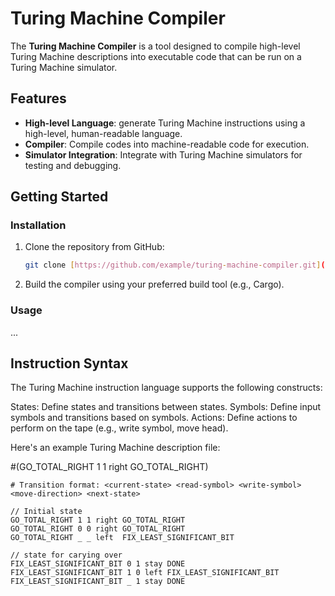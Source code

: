 # Turing Machine Compiler

The **Turing Machine Compiler** is a tool designed to compile high-level Turing Machine descriptions into executable code that can be run on a Turing Machine simulator.

## Features

- **High-level Language**: generate Turing Machine instructions using a high-level, human-readable language.
- **Compiler**: Compile codes into machine-readable code for execution.
- **Simulator Integration**: Integrate with Turing Machine simulators for testing and debugging.

## Getting Started

### Installation

1. Clone the repository from GitHub:

    ```bash
    git clone [https://github.com/example/turing-machine-compiler.git](https://github.com/aikoschurmann/TuringCompiler
    ```

2. Build the compiler using your preferred build tool (e.g., Cargo).

### Usage

...


## Instruction Syntax

The Turing Machine instruction language supports the following constructs:

States: Define states and transitions between states.
Symbols: Define input symbols and transitions based on symbols.
Actions: Define actions to perform on the tape (e.g., write symbol, move head).

Here's an example Turing Machine description file:

#(GO_TOTAL_RIGHT 1 1 right GO_TOTAL_RIGHT)
```# Description of a Turing Machine to increment a binary number
# Transition format: <current-state> <read-symbol> <write-symbol> <move-direction> <next-state>

// Initial state
GO_TOTAL_RIGHT 1 1 right GO_TOTAL_RIGHT
GO_TOTAL_RIGHT 0 0 right GO_TOTAL_RIGHT
GO_TOTAL_RIGHT _ _ left  FIX_LEAST_SIGNIFICANT_BIT

// state for carying over
FIX_LEAST_SIGNIFICANT_BIT 0 1 stay DONE
FIX_LEAST_SIGNIFICANT_BIT 1 0 left FIX_LEAST_SIGNIFICANT_BIT
FIX_LEAST_SIGNIFICANT_BIT _ 1 stay DONE
```